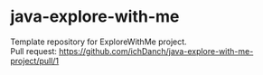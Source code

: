 # java-explore-with-me
Template repository for ExploreWithMe project.  
Pull request:  https://github.com/ichDanch/java-explore-with-me-project/pull/1
